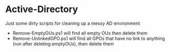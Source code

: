 # Active-Directory
Just some dirty scripts for cleaning up a messy AD environment
- Remove-EmptyOUs.ps1 will find all empty OUs then delete them
- Remove-UnlinkedGPO.ps1 will find all GPOs that have no link to anything (run after deleting emptyOUs), then delete them

